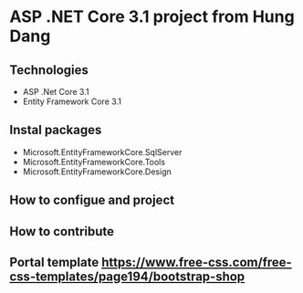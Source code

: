 # ASP .NET Core 3.1 project from Hung Dang
## Technologies
- ASP .Net Core 3.1
- Entity Framework Core 3.1
## Instal packages
- Microsoft.EntityFrameworkCore.SqlServer
- Microsoft.EntityFrameworkCore.Tools
- Microsoft.EntityFrameworkCore.Design
## How to configue and project
## How to contribute
## Portal template https://www.free-css.com/free-css-templates/page194/bootstrap-shop